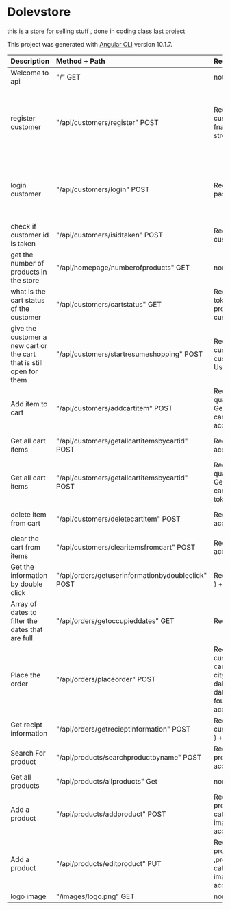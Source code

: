 # Dolevstore

this is a store for selling stuff , done in coding class last project


This project was generated with [Angular CLI](https://github.com/angular/angular-cli) version 10.1.7.

|Description|Method + Path|Request|Response Success | Error Respnse |
|:----------|:------------|:------|:---------------|:--------------|
| Welcome to api  | "/" GET  | noting   |Response : "welcome to my api" | noting |    
| register customer  | "/api/customers/register" POST  | Req.body : { customer_id, email, fname, lname, city, street, password }|  Response : res.status(201).json({ error: false, msg: "customer added successfully" })|   res.status(400).json({ error: true, msg: "customer id already taken" }) OR  res.status(400).json({ error: true, msg: "missing some info" }) |   
| login customer  | "/api/customers/login" POST  | Req.body : { email, password }|  Response :   res.status(200).json({ error: false, access_token, refresh_token, customer_id: customer[0].customer_id }) | res.status(401).json({ error: true, msg: "wrong password" }) OR   res.status(401).json({ error: true, msg: "user not found" })|    
| check if customer id is taken  | "/api/customers/isidtaken" POST  | Req.body : { customer_id }|  Response :  { error: false, msg: "free to use the customer_id" } | { error: true, msg: "customer_id already taken" }|   
| get the number of products in the store  | "/api/homepage/numberofproducts" GET  | none|  Response : { total_NumberOfProducts: total_NumberOfProducts[0], total_NumberOfOrders: total_NumberOfOrders[0] } |  status(500) internal server error |   
| what is the cart status of the customer  | "/api/customers/cartstatus" GET  | Req is the access token which provides the customer_id |  Response : .json{ customerCartStatus } // "first_order" Or "continue_cart" Or "new_cart"  |  res.sendStatus(500)| 
| give the customer a new cart or the cart that is still open for them  | "/api/customers/startresumeshopping" POST  | Req :  { customerCartStatus, customer_id } + User access token |  Response : { msg: "cart_Created", cart_id: cart_id.cart_id } Or { msg: "continue cart1", cart_id } Or  { msg: "continue cart2", cart_id } |  res.sendStatus(500)|    
| Add item to cart  | "/api/customers/addcartitem" POST  | Req :  { product_id, quantity, General_price, cart_id } + user access token |  Response :     res.json({ error: false, msg: "cart_item added successfully" }) Or  res.json({ error: false, msg: "cart_item UPDATED successfully" }) Or   res.json({ error: true, msg: "missing some info" })|  res.sendStatus(500)| 
| Get all cart items  | "/api/customers/getallcartitemsbycartid" POST  | Req : { cart_id } + access token |  Response :      res.json(result) => the cart items  Or   res.json({ error: true, msg: "missing cart id" }) |  res.sendStatus(500)| 
| Get all cart items  | "/api/customers/getallcartitemsbycartid" POST  | Req :  { product_id, quantity, General_price, cart_id }  +  access token|  Response :     res.json({ error: false, msg: "cart_item added successfully" }) Or  res.json({ error: false, msg: "cart_item UPDATED successfully" })|  Or   res.json({ error: true, msg: "missing some info" })| 
| delete item from cart | "/api/customers/deletecartitem" POST  | Req :  { item_id } + access token|  Response : res.json({ error: false, msg: "item  deleted successfully" }) | res.json({ error: true, msg: "missing some info" })| 
| clear the cart from items | "/api/customers/clearitemsfromcart" POST  | Req :  { cart_id }  + access token|  Response :   res.json({ error: false, msg: "cart cleared successfully" }) | res.json({ error: true, msg: "missing some info" })| 
| Get the information by double click | "/api/orders/getuserinformationbydoubleclick" POST  | Req :  { customer_id }  + access token|  Response : customer information | res.json({ error: true, msg: "missing some info" })| 
| Array of dates to filter the dates that are full | "/api/orders/getoccupieddates" GET   | Req : access token|  Response :  res.json(dates_that_have_three_orders) |   res.sendStatus(500)| 
| Place the order | "/api/orders/placeorder" POST   | Req body : { customer_id, cart_id, total_price, city, street, date_for_delivery, date_of_purchase, four_digits }  + access token|  Response :   res.json({ error: false, msg: "Order Placed Successfully" }) |   res.json({ error: true, msg: "missing customer_id" })| 
| Get recipt information | "/api/orders/getrecieptinformation" POST   | Req body : { customer_id, cart_id } + access token|  Response :   res.json({ error: false, order_details, customer_details, cart_items })) |   res.json({ error: true, msg: "missing customer_id" })| 
| Search For product | "/api/products/searchproductbyname" POST   | Req body : { product_name } + access token|  Response :  product information |   none | 
| Get all products | "/api/products/allproducts" Get   | none |  Response : res.json(ContainAllArrays) all the products |  none|
| Add a product | "/api/products/addproduct" POST | Req body : { product_name, category_id, price, image_url }   + access token Admin |  Response :  res.json({ error: false, msg: "product added successfully" }) |   res.json({ error: true, msg: "missing customer_id" })| 
| Add a product | "/api/products/editproduct" PUT | Req body : { product_id ,product_name, category_id, price, image_url }   + access token Admin |  Response : res.json({ error: false, msg: "product edited successfully" }) |   res.json({ error: true, msg: "missing customer_id" })| 
| logo image | "/images/logo.png" GET | none | none | none | 


